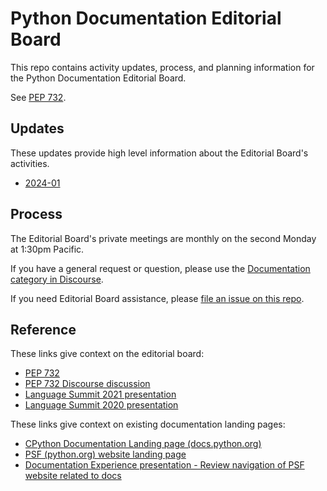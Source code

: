 # Python Documentation Editorial Board

This repo contains activity updates, process, and planning information for the Python Documentation Editorial Board.

See [PEP 732](https://peps.python.org/pep-0732/).

## Updates

These updates provide high level information about the Editorial Board's activities.

- [2024-01](updates/2024-01-08-editorial-board-update.md)

## Process

The Editorial Board's private meetings are monthly on the second Monday at 1:30pm Pacific.

If you have a general request or question, please use the [Documentation category in Discourse](https://discuss.python.org/c/documentation/26).

If you need Editorial Board assistance, please [file an issue on this repo](https://github.com/python/editorial-board/issues/new/choose).

## Reference

These links give context on the editorial board:
- [PEP 732](https://peps.python.org/pep-0732/)
- [PEP 732 Discourse discussion](https://discuss.python.org/t/pep-732-the-python-documentation-editorial-board/36710)
- [Language Summit 2021 presentation](https://pyfound.blogspot.com/2021/05/the-2021-python-language-summit-python.html)
- [Language Summit 2020 presentation](https://pyfound.blogspot.com/2020/04/cpython-documentation-next-5-years.html)

These links give context on existing documentation landing pages:
- [CPython Documentation Landing page (docs.python.org)](https://docs.python.org)
- [PSF (python.org) website landing page](https://python.org)
- [Documentation Experience presentation - Review navigation of PSF website related to docs](https://docs.google.com/presentation/d/1ujDv8wViPvAMFAtYCRxSKh-CMUlbjcfVYitsqEI2Ios)
